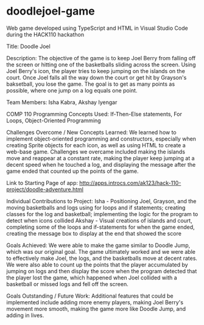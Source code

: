# doodlejoel-game
Web game developed using TypeScript and HTML in Visual Studio Code during the HACK110 hackathon

Title: 
Doodle Joel 

Description: 
The objective of the game is to keep Joel Berry from falling off the screen or hitting one of the basketballs sliding across the screen. Using Joel Berry's icon, the player tries to keep jumping on the islands on the court. Once Joel falls all the way down the court or get hit by Grayson's baksetball, you lose the game. The goal is to get as many points as possible, where one jump on a log equals one point. 

Team Members: 
Isha Kabra, Akshay Iyengar

COMP 110 Programming Concepts Used: 
If-Then-Else statements, For Loops, Object-Oriented Programming 

Challenges Overcome / New Concepts Learned: 
We learned how to implement object-oriented programming and constructors, especially when creating Sprite objects for each icon, as well as using HTML to create a web-base game. Challenges we overcame included making the islands move and reappear at a constant rate, making the player keep jumping at a decent speed when he touched a log, and displaying the message after the game ended that counted up the points of the game. 

Link to Starting Page of app: 
http://apps.introcs.com/ak123/hack-110-project/doodle-adventure.html 

Individual Contributions to Project: 
Isha - Positioning Joel, Grayson, and the moving basketballs and logs using for loops and if statements; creating classes for the log and basketball; implementing the logic for the program to detect when icons collided 
Akshay - Visual creations of islands and court, completing some of the loops and if-statements for when the game ended, creating the message box to display at the end that showed the score 

Goals Achieved: 
We were able to make the game similar to Doodle Jump, which was our original goal. The game ultimately worked and we were able to effectively make Joel, the logs, and the basketballs move at decent rates. We were also able to count up the points that the player accumulated by jumping on logs and then display the score when the program detected that the player lost the game, which happened when Joel collided with a basketball or missed logs and fell off the screen. 

Goals Outstanding / Future Work: 
Additional features that could be implemented include adding more enemy players, making Joel Berry's movement more smooth, making the game more like Doodle Jump, and adding in lives.
